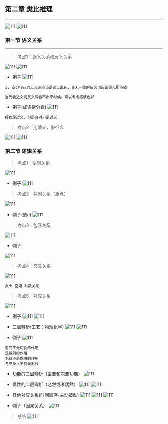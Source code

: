 ## 第二章 类比推理
----

![111](../images2/74.png)
![111](../images2/75.png)

###  第一节 语义关系
----

> 考点1：近义关系和反义关系

![111](../images2/76.png)
![111](../images2/77.png)

- 例子
![111](../images2/78.png)

```
1. 安分守己的反义词应该是违反乱纪，百无一能的反义词应该是无所不能

当光看近义词反义词看不出来时候，可以考虑感情色彩
```

- 例子(成语拆分看)
![111](../images2/79.png)

```
好优是近义，但是真对不是近义
```

> 考点2：比喻义，象征义

![111](../images2/81.png)
![111](../images2/82.png)


### 第二节 逻辑关系

> 考点1：全同关系

![111](../images2/83.png)

- 例子
![111](../images2/84.png)

> 考点2：并列关系（重点）

![111](../images2/85.png)

- 例子(选c)
![111](../images2/86.png)

> 考点3：包容关系

![111](../images2/87.png)

- 例子

![111](../images2/88.png)



> 考点4：交叉关系

![111](../images2/89.png)


```
女士 空姐 种数关系
```
> 考点5：对应关系

![111](../images2/90.png)

- 例子
![111](../images2/91.png)
![111](../images2/92.png)

- 二层辨析(工艺：物理化学)
![111](../images2/93.png)
![111](../images2/94.png)

- 例子
![111](../images2/95.png)
```
剪刀不是切割的作用
是裁剪的作用
毛线不是保暖的作用
冬天身上不能裹毛线

```

- 功能的二层辨析（主要和次要功能）
![111](../images2/96.png)

- 属性的二层辨析（必然或者偶然）
![111](../images2/97.png)
![111](../images2/98.png)

- 其他对应关系(时间顺序-主动被动)
![111](../images2/99.png)
![111](../images2/100.png)
![111](../images2/101.png)

- 例子（因果关系）
![111](../images2/102.png)

> 总结
![111](../images2/103.png)